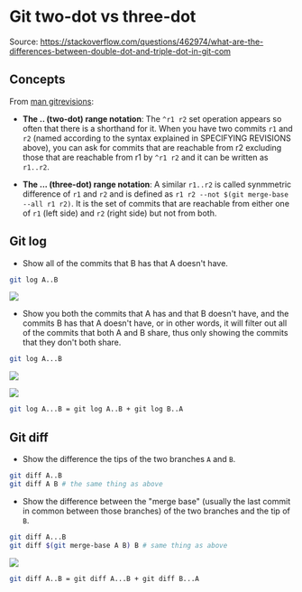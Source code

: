 # Git two-dot vs three-dot

Source: <https://stackoverflow.com/questions/462974/what-are-the-differences-between-double-dot-and-triple-dot-in-git-com>

## Concepts

From [man gitrevisions](https://git-scm.com/docs/gitrevisions#_dotted_range_notations):

- **The .. (two-dot) range notation**: The `^r1 r2` set operation appears so often that there is a shorthand for it. When you have two commits `r1` and `r2` (named according to the syntax explained in SPECIFYING REVISIONS above), you can ask for commits that are reachable from r2 excluding those that are reachable from r1 by `^r1 r2` and it can be written as `r1..r2`.

- **The ... (three-dot) range notation**: A similar `r1..r2` is called synmmetric difference of `r1` and `r2` and is defined as `r1 r2 --not $(git merge-base --all r1 r2)`. It is the set of commits that are reachable from either one of `r1` (left side) and `r2` (right side) but not from both.

## Git log

- Show all of the commits that B has that A doesn't have.

```bash
git log A..B
```

![](https://i.stack.imgur.com/beLTVm.png)

- Show you both the commits that A has and that B doesn't have, and the commits B has that A doesn't have, or in other words, it will filter out all of the commits that both A and B share, thus only showing the commits that they don't both share.

```bash
git log A...B
```

![](https://i.stack.imgur.com/4SprXm.png)

![](https://i.stack.imgur.com/Fyff5.png)

```bash
git log A...B = git log A..B + git log B..A
```

## Git diff

- Show the difference the tips of the two branches `A` and `B`.

```bash
git diff A..B
git diff A B # the same thing as above
```

- Show the difference between the "merge base" (usually the last commit in common between those branches) of the two branches and the tip of `B`.

```bash
git diff A...B
git diff $(git merge-base A B) B # same thing as above
```

![](https://i.stack.imgur.com/uWWDV.png)

```bash
git diff A..B = git diff A...B + git diff B...A
```

